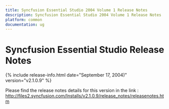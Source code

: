 ```yaml
---
title: Syncfusion Essential Studio 2004 Volume 1 Release Notes  
description: Syncfusion Essential Studio 2004 Volume 1 Release Notes  
platform: common
documentation: ug
---
```


# Syncfusion Essential Studio Release Notes  

{% include release-info.html date="September 17, 2004)"  version="v2.1.0.9" %} 

Please find the release notes details for this version in the link :   <http://files2.syncfusion.com/Installs/v2.1.0.9/release_notes/releasenotes.htm> 

